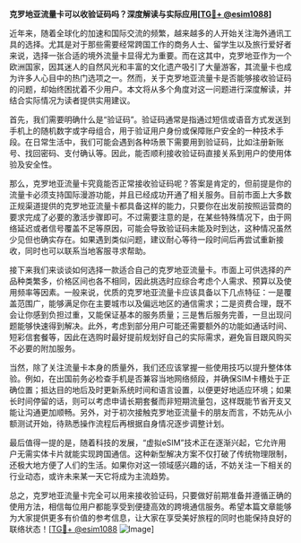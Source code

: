 **克罗地亚流量卡可以收验证码吗？深度解读与实际应用[[TG💪+ @esim1088](https://t.me/s/esim1088)]**

近年来，随着全球化的加速和国际交流的频繁，越来越多的人开始关注海外通讯工具的选择。尤其是对于那些需要经常跨国工作的商务人士、留学生以及旅行爱好者来说，选择一张合适的境外流量卡显得尤为重要。而在这其中，克罗地亚作为一个欧洲国家，因其迷人的自然风光和丰富的文化遗产吸引了大量游客，其流量卡也成为许多人心目中的热门选项之一。然而，关于克罗地亚流量卡是否能够接收验证码的问题，却始终困扰着不少用户。本文将从多个角度对这一问题进行深度解读，并结合实际情况为读者提供实用建议。

首先，我们需要明确什么是“验证码”。验证码通常是指通过短信或语音方式发送到手机上的随机数字或字母组合，用于验证用户身份或保障账户安全的一种技术手段。在日常生活中，我们可能会遇到各种场景下需要用到验证码，比如注册新账号、找回密码、支付确认等。因此，能否顺利接收验证码直接关系到用户的使用体验及安全性。

那么，克罗地亚流量卡究竟能否正常接收验证码呢？答案是肯定的，但前提是你的流量卡必须支持国际漫游功能，并且已经成功开通了相关服务。目前市面上大多数正规渠道提供的克罗地亚流量卡都具备这样的能力，只要你在出发前按照运营商的要求完成了必要的激活步骤即可。不过需要注意的是，在某些特殊情况下，由于网络延迟或者信号覆盖不足等原因，可能会导致验证码未能及时到达，这种情况虽然少见但也确实存在。如果遇到类似问题，建议耐心等待一段时间后再尝试重新接收，同时也可以联系当地客服寻求帮助。

接下来我们来谈谈如何选择一款适合自己的克罗地亚流量卡。市面上可供选择的产品种类繁多，价格区间也各不相同，因此挑选时应综合考虑个人需求、预算以及使用频率等因素。一般来说，优质的克罗地亚流量卡应该具备以下几点特征：一是覆盖范围广，能够满足你在主要城市以及偏远地区的通信需求；二是资费合理，既不会让你感到负担过重，又能保证基本的服务质量；三是售后服务完善，一旦出现问题能够快速得到解决。此外，考虑到部分用户可能还需要额外的功能如通话时间、短彩信套餐等，因此在选购时最好提前规划好自己的实际需求，避免盲目跟风购买不必要的附加服务。

当然，除了关注流量卡本身的质量外，我们还应该掌握一些使用技巧以提升整体体验。例如，在出国前务必检查手机是否兼容当地网络频段，并确保SIM卡槽处于正确位置；抵达目的地后及时更新系统时间和语言设置，以便更好地适应环境；如果长时间停留的话，则可以考虑申请长期套餐而非短期流量包，这样既能节省开支又能让沟通更加顺畅。另外，对于初次接触克罗地亚流量卡的朋友而言，不妨先从小额测试开始，待熟悉操作流程后再根据自身情况逐步调整计划。

最后值得一提的是，随着科技的发展，“虚拟eSIM”技术正在逐渐兴起，它允许用户无需实体卡片就能实现跨国通信。这种新型解决方案不仅打破了传统物理限制，还极大地方便了人们的生活。如果你对这一领域感兴趣的话，不妨关注一下相关的行业动态，或许未来某一天它将成为主流趋势。

总之，克罗地亚流量卡完全可以用来接收验证码，只要做好前期准备并遵循正确的使用方法，相信每位用户都能享受到便捷高效的跨境通信服务。希望本篇文章能够为大家提供更多有价值的参考信息，让大家在享受美好旅程的同时也能保持良好的联络状态！[[TG💪+ @esim1088](https://t.me/s/esim1088) ![Image](https://i.postimg.cc/4NQfJmqS/Snipaste-2025-05-13-00-14-12.png)]